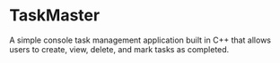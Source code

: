 # TaskMaster
A simple console task management application built in C++ that allows users to create, view, delete, and mark tasks as completed.
